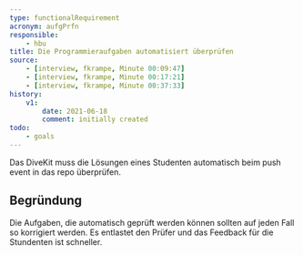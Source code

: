 ```yaml
---
type: functionalRequirement
acronym: aufgPrfn
responsible: 
    - hbu
title: Die Programmieraufgaben automatisiert überprüfen
source:
    - [interview, fkrampe, Minute 00:09:47]
    - [interview, fkrampe, Minute 00:17:21]
    - [interview, fkrampe, Minute 00:37:33]
history:
    v1:
        date: 2021-06-18
        comment: initially created
todo: 
    - goals
---
```


Das DiveKit muss die Lösungen eines Studenten automatisch beim push event in das repo überprüfen.

## Begründung

Die Aufgaben, die automatisch geprüft werden können sollten auf jeden Fall so korrigiert werden.
Es entlastet den Prüfer und das Feedback für die Stundenten ist schneller.
